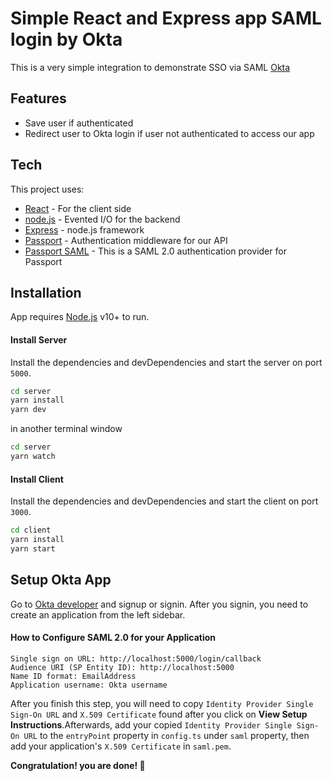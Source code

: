 ﻿# Simple React and Express app SAML login by Okta 

This is a very simple integration to demonstrate SSO via SAML [Okta](https://www.okta.com/)

## Features

- Save user if authenticated
- Redirect user to Okta login if user not authenticated to access our app

## Tech

This project uses:

- [React] - For the client side 
- [node.js] - Evented I/O for the backend
- [Express] - node.js framework
- [Passport] - Authentication middleware for our API 
- [Passport SAML] - This is a SAML 2.0 authentication provider for Passport 

## Installation

App requires [Node.js](https://nodejs.org/) v10+ to run.

#### Install Server
Install the dependencies and devDependencies and start the server on port `5000`.

```sh
cd server
yarn install
yarn dev
```
in another terminal window
```sh
cd server
yarn watch
```

#### Install Client
Install the dependencies and devDependencies and start the client on port `3000`.

```sh
cd client
yarn install
yarn start
```

## Setup Okta App
Go to [Okta developer](https://developer.okta.com/) and signup or signin. After you signin, you need to create an application from the left sidebar. 

#### How to Configure SAML 2.0 for your Application
```
Single sign on URL: http://localhost:5000/login/callback
Audience URI (SP Entity ID): http://localhost:5000
Name ID format: EmailAddress
Application username: Okta username
```
After you finish this step, you will need to copy `Identity Provider Single Sign-On URL` and `X.509 Certificate` found after you click on **View Setup Instructions**.Afterwards, add your copied `Identity Provider Single Sign-On URL` to the `entryPoint` property in `config.ts` under `saml` property, then add your application's `X.509 Certificate` in `saml.pem`.


**Congratulation! you are done! 🥳**

[//]: # (These are reference links used in the body of this note and get stripped out when the markdown processor does its job. There is no need to format nicely because it shouldn't be seen. Thanks SO - http://stackoverflow.com/questions/4823468/store-comments-in-markdown-syntax)

   [node.js]: <http://nodejs.org>
   [express]: <http://expressjs.com>
   [React]: <https://reactjs.org/>
   [passport]: <http://www.passportjs.org/>
   [passport saml]: <https://github.com/node-saml/passport-saml>


